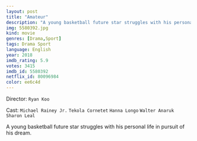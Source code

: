 ```yaml
---
layout: post
title: "Amateur"
description: "A young basketball future star struggles with his personal life in pursuit of his dream..."
img: 5580392.jpg
kind: movie
genres: [Drama,Sport]
tags: Drama Sport 
language: English
year: 2018
imdb_rating: 5.9
votes: 3415
imdb_id: 5580392
netflix_id: 80096984
color: ee6c4d
---
```

Director: `Ryan Koo`  

Cast: `Michael Rainey Jr.` `Tekola Cornetet` `Hanna Longo` `Walter Anaruk` `Sharon Leal` 

A young basketball future star struggles with his personal life in pursuit of his dream.